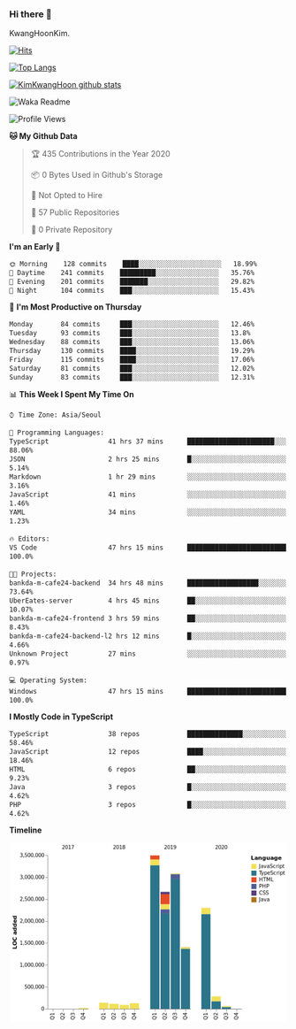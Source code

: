 ### Hi there 👋

KwangHoonKim.

[![Hits](https://hits.seeyoufarm.com/api/count/incr/badge.svg?url=https%3A%2F%2Fgithub.com%2Frhkdgns95)](https://hits.seeyoufarm.com)  

[![Top Langs](https://github-readme-stats.vercel.app/api/top-langs/?username=rhkdgns95&layout=compact)](https://github.com/anuraghazra/github-readme-stats)   

[![KimKwangHoon github stats](https://github-readme-stats.vercel.app/api?username=rhkdgns95&show_icons=true)](https://github.com/anuraghazra/github-readme-stats)  



<!--
**rhkdgns95/rhkdgns95** is a ✨ _special_ ✨ repository because its `README.md` (this file) appears on your GitHub profile.

Here are some ideas to get you started:

- 🔭 I’m currently working on ...
- 🌱 I’m currently learning ...
- 👯 I’m looking to collaborate on ...
- 🤔 I’m looking for help with ...
- 💬 Ask me about ...
- 📫 How to reach me: ...
- 😄 Pronouns: ...
- ⚡ Fun fact: ...
-->



![Waka Readme](https://github.com/rhkdgns95/rhkdgns95/workflows/Waka%20Readme/badge.svg)
<!--START_SECTION:waka-->
![Profile Views](http://img.shields.io/badge/Profile%20Views-20-blue)

**🐱 My Github Data** 

> 🏆 435 Contributions in the Year 2020
 > 
> 📦 0 Bytes Used in Github's Storage 
 > 
> 🚫 Not Opted to Hire
 > 
> 📜 57 Public Repositories
 > 
> 🔑 0 Private Repository 
 > 
**I'm an Early 🐤** 

```text
🌞 Morning    128 commits    ████░░░░░░░░░░░░░░░░░░░░░   18.99% 
🌆 Daytime    241 commits    █████████░░░░░░░░░░░░░░░░   35.76% 
🌃 Evening    201 commits    ███████░░░░░░░░░░░░░░░░░░   29.82% 
🌙 Night      104 commits    ███░░░░░░░░░░░░░░░░░░░░░░   15.43%

```
📅 **I'm Most Productive on Thursday** 

```text
Monday       84 commits     ███░░░░░░░░░░░░░░░░░░░░░░   12.46% 
Tuesday      93 commits     ███░░░░░░░░░░░░░░░░░░░░░░   13.8% 
Wednesday    88 commits     ███░░░░░░░░░░░░░░░░░░░░░░   13.06% 
Thursday     130 commits    ████░░░░░░░░░░░░░░░░░░░░░   19.29% 
Friday       115 commits    ████░░░░░░░░░░░░░░░░░░░░░   17.06% 
Saturday     81 commits     ███░░░░░░░░░░░░░░░░░░░░░░   12.02% 
Sunday       83 commits     ███░░░░░░░░░░░░░░░░░░░░░░   12.31%

```


📊 **This Week I Spent My Time On** 

```text
⌚︎ Time Zone: Asia/Seoul

💬 Programming Languages: 
TypeScript               41 hrs 37 mins      ██████████████████████░░░   88.06% 
JSON                     2 hrs 25 mins       █░░░░░░░░░░░░░░░░░░░░░░░░   5.14% 
Markdown                 1 hr 29 mins        ░░░░░░░░░░░░░░░░░░░░░░░░░   3.16% 
JavaScript               41 mins             ░░░░░░░░░░░░░░░░░░░░░░░░░   1.46% 
YAML                     34 mins             ░░░░░░░░░░░░░░░░░░░░░░░░░   1.23%

🔥 Editors: 
VS Code                  47 hrs 15 mins      █████████████████████████   100.0%

🐱‍💻 Projects: 
bankda-m-cafe24-backend  34 hrs 48 mins      ██████████████████░░░░░░░   73.64% 
UberEates-server         4 hrs 45 mins       ██░░░░░░░░░░░░░░░░░░░░░░░   10.07% 
bankda-m-cafe24-frontend 3 hrs 59 mins       ██░░░░░░░░░░░░░░░░░░░░░░░   8.43% 
bankda-m-cafe24-backend-l2 hrs 12 mins       █░░░░░░░░░░░░░░░░░░░░░░░░   4.66% 
Unknown Project          27 mins             ░░░░░░░░░░░░░░░░░░░░░░░░░   0.97%

💻 Operating System: 
Windows                  47 hrs 15 mins      █████████████████████████   100.0%

```

**I Mostly Code in TypeScript** 

```text
TypeScript               38 repos            ██████████████░░░░░░░░░░░   58.46% 
JavaScript               12 repos            ████░░░░░░░░░░░░░░░░░░░░░   18.46% 
HTML                     6 repos             ██░░░░░░░░░░░░░░░░░░░░░░░   9.23% 
Java                     3 repos             █░░░░░░░░░░░░░░░░░░░░░░░░   4.62% 
PHP                      3 repos             █░░░░░░░░░░░░░░░░░░░░░░░░   4.62%

```


**Timeline**

![Chart not found](https://github.com/rhkdgns95/rhkdgns95/blob/master/charts/bar_graph.png) 


<!--END_SECTION:waka-->
